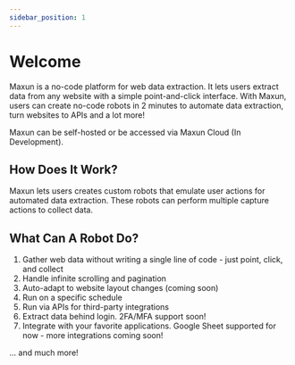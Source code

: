 ```yaml
---
sidebar_position: 1
---
```


# Welcome

Maxun is a no-code platform for web data extraction. It lets users extract data from any website with a simple point-and-click interface. With Maxun, users can create no-code robots in 2 minutes to automate data extraction, turn websites to APIs and a lot more!

Maxun can be self-hosted or be accessed via Maxun Cloud (In Development).

## How Does It Work?

Maxun lets users creates custom robots that emulate user actions for automated data extraction. These robots can perform multiple capture actions to collect data.

## What Can A Robot Do?
1. Gather web data without writing a single line of code - just point, click, and collect
2. Handle infinite scrolling and pagination
3. Auto-adapt to website layout changes (coming soon)
4. Run on a specific schedule
5. Run via APIs for third-party integrations
6. Extract data behind login. 2FA/MFA support soon!
7. Integrate with your favorite applications. Google Sheet supported for now - more integrations coming soon!

... and much more!